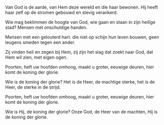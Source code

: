 Van God is de aarde, van Hem deze wereld
en die haar bewonen. Hij heeft haar zelf
op de stromen gebouwd en stevig verankerd.

Wie mag beklimmen de hoogte van God,
wie gaan en staan in zijn heilige stad?
Mensen met onschuldige handen.

Mensen met een gelouterd hart.
die niet op schijn hun leven bouwen,
geen leugens smeden tegen een ander.

Zij vinden heil en zegen bij Hem,
zij zijn het slag dat zoekt naar God,
dat Hem wil zien, met eigen ogen.

Poorten, heft uw hoofden omhoog,
maakt u groter, eeuwige deuren,
hier komt de koning der glorie.

Wie is de koning der glorie?
Het is de Heer, de machtige sterke,
het is de Heer, de sterke in de strijd.

Poorten, heft uw hoofden omhoog,
maakt u groter, eeuwige deuren,
hier komt de koning der glorie.

Wie is Hij, de koning der glorie?
Onze God, de Heer van de machten,
Hij is de koning der glorie.
